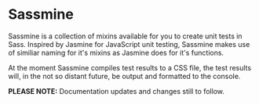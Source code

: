 # Sassmine
Sassmine is a collection of mixins available for you to create unit tests in Sass. Inspired by Jasmine for JavaScript unit testing, Sassmine makes use of similiar naming for it's mixins as Jasmine does for it's functions. 

At the moment Sassmine compiles test results to a CSS file, the test results will, in the not so distant future, be output and formatted to the console. 

**PLEASE NOTE:** Documentation updates and changes still to follow.
